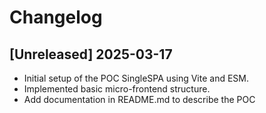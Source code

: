 # Changelog

## [Unreleased] 2025-03-17

- Initial setup of the POC SingleSPA using Vite and ESM.
- Implemented basic micro-frontend structure.
- Add documentation in README.md to describe the POC
